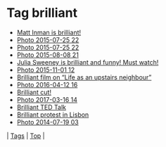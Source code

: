 <!--
title: Tag brilliant
date: 2020-06-28T15:26:58.362Z
tags:
-->
# Tag brilliant

 * [Matt Inman is brilliant!](104440144974.md)
 * [Photo 2015-07-25 22](125031389782.md)
 * [Photo 2015-07-25 22](125031405419.md)
 * [Photo 2015-08-08 21](126202669317.md)
 * [Julia Sweeney is brilliant and funny! Must watch!](130458837305.md)
 * [Photo 2015-11-01 12](132328483412.md)
 * [Brilliant film on “Life as an upstairs neighbour”](138596681719.md)
 * [Photo 2016-04-12 16](142690360059.md)
 * [Brilliant cut!](152254784169.md)
 * [Photo 2017-03-16 14](158474152310.md)
 * [Brilliant TED Talk](159221312383.md)
 * [Brilliant protest in Lisbon](84309721644.md)
 * [Photo 2014-07-19 03](92202421758.md)

| [Tags](tags.md) | [Top](index.md) |

